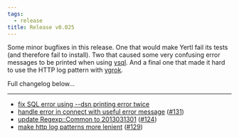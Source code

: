 ```yaml
---
tags:
  - release
title: Release v0.025
---
```


Some minor bugfixes in this release. One that would make Yertl
fail its tests (and therefore fail to install). Two that caused some
very confusing error messages to be printed when using
[ysql](/pod/ysql.html). And a final one that made it hard to use the
HTTP log pattern with [ygrok](/pod/ygrok.html).

Full changelog below...

---

* [fix SQL error using --dsn printing error twice](https://github.com/preaction/Statocles/commit/72ddcae4449deb0eac3aa38b59eee6d9195e82dc)
* [handle error in connect with useful error message](https://github.com/preaction/Statocles/commit/0218234274315114acda42691ce81012f787bab6) ([#131](https://github.com/preaction/Statocles/issues/131))
* [update Regexp::Common to 2013031301](https://github.com/preaction/Statocles/commit/1fe4dce56b49c2675745701dd10d42e4b1e0375c) ([#124](https://github.com/preaction/Statocles/issues/124))
* [make http log patterns more lenient](https://github.com/preaction/Statocles/commit/29dded382f2a410b0cd036c0b78c513fc8111de1) ([#129](https://github.com/preaction/Statocles/issues/129))
